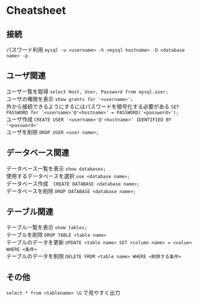 # Cheatsheet  
## 接続  
パスワード利用 `mysql -u <username> -h <mysql hostname> -D <database name> -p`  
## ユーザ関連  
ユーザ一覧を取得 `select Host, User, Password from mysql.user;`  
ユーザの権限を表示 `show grants for '<username>';`  
外から接続できるようにするにはパスワードを暗号化する必要がある `SET PASSWORD for '<username>'@'<hostname>' = PASSWORD('<password>');`  
ユーザ作成 `CREATE USER '<username>'@'<hostname>' IDENTIFIED BY '<password>'`  
ユーザを削除 `DROP USER <user name>;`  
## データベース関連  
データベース一覧を表示 `show databases;`  
使用するデータベースを選択 `use <database name>;`  
データベース作成　`CREATE DATABASE <database name>;`  
データベースを削除 `DROP DATABASE <database name>;`  
## テーブル関連
テーブル一覧を表示 `show tables;`  
テーブルを削除 `DROP TABLE <table name>`  
テーブルのデータを更新 `UPDATE <table name> SET <column name> = <value> WHERE <条件>`  
テーブルのデータを削除 `DELETE FROM <table name> WHERE <削除する条件>`  
## その他  
`select * from <tablename> \G` で見やすく出力  
